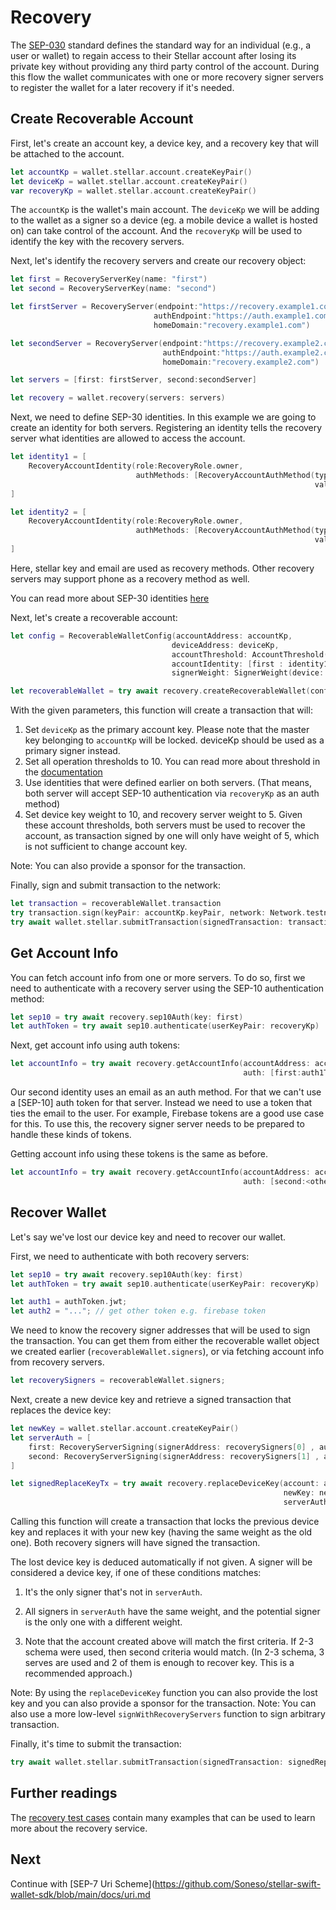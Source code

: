 
# Recovery

The [SEP-030](https://github.com/stellar/stellar-protocol/blob/master/ecosystem/sep-0030.md) standard defines
the standard way for an individual (e.g., a user or wallet) to regain access to their Stellar account after losing
its private key without providing any third party control of the account. During this flow the wallet communicates
with one or more recovery signer servers to register the wallet for a later recovery if it's needed.

## Create Recoverable Account

First, let's create an account key, a device key, and a recovery key that will be attached to the account.

```swift
let accountKp = wallet.stellar.account.createKeyPair()
let deviceKp = wallet.stellar.account.createKeyPair()
var recoveryKp = wallet.stellar.account.createKeyPair()
```
The `accountKp` is the wallet's main account. The `deviceKp` we will be adding to the wallet as a signer so a device (eg. a mobile device a wallet is hosted on) can take control of the account.
And the `recoveryKp` will be used to identify the key with the recovery servers.

Next, let's identify the recovery servers and create our recovery object:

```swift
let first = RecoveryServerKey(name: "first")
let second = RecoveryServerKey(name: "second")

let firstServer = RecoveryServer(endpoint:"https://recovery.example1.com", 
                                authEndpoint:"https://auth.example1.com", 
                                homeDomain:"recovery.example1.com")

let secondServer = RecoveryServer(endpoint:"https://recovery.example2.com", 
                                  authEndpoint:"https://auth.example2.com", 
                                  homeDomain:"recovery.example2.com")

let servers = [first: firstServer, second:secondServer]

let recovery = wallet.recovery(servers: servers)
```

Next, we need to define SEP-30 identities. In this example we are going to create an identity for both servers. Registering an identity tells the recovery server what identities are allowed to access the account.

```swift
let identity1 = [ 
    RecoveryAccountIdentity(role:RecoveryRole.owner, 
                            authMethods: [RecoveryAccountAuthMethod(type:RecoveryType.stellarAddress,
                                                                    value:recoveryKp.address)])
]

let identity2 = [ 
    RecoveryAccountIdentity(role:RecoveryRole.owner, 
                            authMethods: [RecoveryAccountAuthMethod(type:RecoveryType.email,
                                                                    value:"my-email@example.com")])
]
```

Here, stellar key and email are used as recovery methods. Other recovery servers may support phone as a recovery method as well.

You can read more about SEP-30 identities [here](https://github.com/stellar/stellar-protocol/blob/master/ecosystem/sep-0030.md#common-request-fields)

Next, let's create a recoverable account:

```swift
let config = RecoverableWalletConfig(accountAddress: accountKp,
                                    deviceAddress: deviceKp,
                                    accountThreshold: AccountThreshold(low: 10, medium: 10, high: 10),
                                    accountIdentity: [first : identity1, second: identity2],
                                    signerWeight: SignerWeight(device: 10, recoveryServer: 5))

let recoverableWallet = try await recovery.createRecoverableWallet(config: config)
```

With the given parameters, this function will create a transaction that will:

1. Set `deviceKp` as the primary account key. Please note that the master key belonging to `accountKp` will be locked. deviceKp should be used as a primary signer instead.
2. Set all operation thresholds to 10. You can read more about threshold in the [documentation](https://developers.stellar.org/docs/encyclopedia/signatures-multisig#thresholds)
3. Use identities that were defined earlier on both servers. (That means, both server will accept SEP-10 authentication via `recoveryKp` as an auth method)
4. Set device key weight to 10, and recovery server weight to 5. Given these account thresholds, both servers must be used to recover the account, as transaction signed by one will only have weight of 5, which is not sufficient to change account key.

Note: You can also provide a sponsor for the transaction.

Finally, sign and submit transaction to the network:

```swift
let transaction = recoverableWallet.transaction
try transaction.sign(keyPair: accountKp.keyPair, network: Network.testnet)
try await wallet.stellar.submitTransaction(signedTransaction: transaction)
```

## Get Account Info

You can fetch account info from one or more servers. To do so, first we need to authenticate with a recovery server using the SEP-10 authentication method:

```swift
let sep10 = try await recovery.sep10Auth(key: first)
let authToken = try await sep10.authenticate(userKeyPair: recoveryKp)
```

Next, get account info using auth tokens:

```swift
let accountInfo = try await recovery.getAccountInfo(accountAddress: accountKp,
                                                    auth: [first:auth1Token.jwt])
```

Our second identity uses an email as an auth method. For that we can't use a [SEP-10] auth token for that server. Instead we need to use a token that ties the email to the user. For example, Firebase tokens are a good use case for this. To use this, the recovery signer server needs to be prepared to handle these kinds of tokens.

Getting account info using these tokens is the same as before.

```swift
let accountInfo = try await recovery.getAccountInfo(accountAddress: accountKp,
                                                    auth: [second:<other token string>])
```

## Recover Wallet

Let's say we've lost our device key and need to recover our wallet.

First, we need to authenticate with both recovery servers:

```swift
let sep10 = try await recovery.sep10Auth(key: first)
let authToken = try await sep10.authenticate(userKeyPair: recoveryKp)

let auth1 = authToken.jwt;
let auth2 = "..."; // get other token e.g. firebase token
```

We need to know the recovery signer addresses that will be used to sign the transaction. You can get them from either the recoverable wallet object we created earlier (`recoverableWallet.signers`), or via fetching account info from recovery servers.

```swift
let recoverySigners = recoverableWallet.signers;
```

Next, create a new device key and retrieve a signed transaction that replaces the device key:

```swift
let newKey = wallet.stellar.account.createKeyPair()
let serverAuth = [
    first: RecoveryServerSigning(signerAddress: recoverySigners[0] , authToken: auth1),
    second: RecoveryServerSigning(signerAddress: recoverySigners[1] , authToken: auth2),
]

let signedReplaceKeyTx = try await recovery.replaceDeviceKey(account: accountKp,
                                                             newKey: newKey,
                                                             serverAuth: serverAuth)
```

Calling this function will create a transaction that locks the previous device key and replaces it with your new key (having the same weight as the old one). Both recovery signers will have signed the transaction.

The lost device key is deduced automatically if not given. A signer will be considered a device key, if one of these conditions matches:

1. It's the only signer that's not in `serverAuth`.
2. All signers in `serverAuth` have the same weight, and the potential signer is the only one with a different weight.

3. Note that the account created above will match the first criteria. If 2-3 schema were used, then second criteria would match. (In 2-3 schema, 3 serves are used and 2 of them is enough to recover key. This is a recommended approach.)

Note: By using the `replaceDeviceKey` function you can also provide the lost key and you can also provide a sponsor for the transaction.
Note: You can also use a more low-level `signWithRecoveryServers` function to sign arbitrary transaction.

Finally, it's time to submit the transaction:

```swift
try await wallet.stellar.submitTransaction(signedTransaction: signedReplaceKeyTx)
```

## Further readings
The [recovery test cases](https://github.com/Soneso/stellar-swift-wallet-sdk/blob/main/Tests/stellar-wallet-sdkTests/RecoveryTest.swift) contain many examples that can be used to learn more about the recovery service.

## Next

Continue with [SEP-7 Uri Scheme](https://github.com/Soneso/stellar-swift-wallet-sdk/blob/main/docs/uri.md